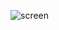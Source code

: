 ![screen](https://github.com/ertecino/js_clock/assets/147555058/c2b838c5-5e07-4934-83a0-13b60e001e6d)
